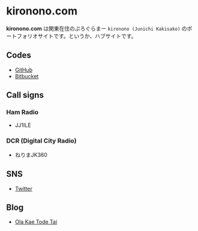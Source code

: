# kironono.com

**kironono.com** は関東在住のぷろぐらまー `kironono (Junichi Kakisako)` のポートフォリオサイトです。というか、ハブサイトです。


## Codes

* [GitHub](https://github.com/kironono)
* [Bitbucket](https://bitbucket.org/kironono)

## Call signs

### Ham Radio

* JJ1ILE

### DCR (Digital City Radio)

* ねりまJK360

## SNS

* [Twitter](https://twitter.com/kironono)

## Blog

* [Ola Kae Tode Tai](https://ola.kironono.com/)

